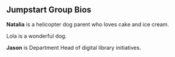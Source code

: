 ## Jumpstart Group Bios

**Natalia** is a helicopter dog parent who loves cake and ice cream.

Lola is a wonderful dog.

**Jason** is Department Head of digital library initiatives. 
